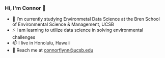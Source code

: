 ### Hi, I'm Connor 👋
- 🌱 I’m currently studying Environmetal Data Science at the Bren School of Environmental Science & Management, UCSB
- ⚡ I am learning to utilize data science in solving environmental challenges
- 📫 I live in Honolulu, Hawaii
- 💬 Reach me at connorflynn@ucsb.edu

<!--

**ConnorFlynn/ConnorFlynn** is a ✨ _special_ ✨ repository because its `README.md` (this file) appears on your GitHub profile.

Here are some ideas to get you started:

- 🔭 I’m currently working on ...
- 🌱 I’m currently learning ...
- 👯 I’m looking to collaborate on ...
- 🤔 I’m looking for help with ...
- 💬 Ask me about ...
- 📫 How to reach me: ...
- 😄 Pronouns: ...
- ⚡ Fun fact: ...
-->

